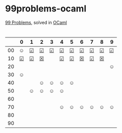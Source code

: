 # 99problems-ocaml
[99 Problems](https://v2.ocaml.org/learn/tutorials/99problems.html), solved in [OCaml](https://ocaml.org/)

#

|  | 0 | 1 | 2 | 3 | 4 | 5 | 6 | 7 | 8 | 9 |
|:---:|:---:|:---:|:---:|:---:|:---:|:---:|:---:|:---:|:---:|---|
| 00 | ☺ | [☑](https://github.com/kotleta2007/99problems-ocaml/blob/main/solutions/done/prob1.ml) | [☑](https://github.com/kotleta2007/99problems-ocaml/blob/main/solutions/done/prob2.ml) | [☑](https://github.com/kotleta2007/99problems-ocaml/blob/main/solutions/done/prob3.ml) | [☑](https://github.com/kotleta2007/99problems-ocaml/blob/main/solutions/done/prob4.ml) | [☑](https://github.com/kotleta2007/99problems-ocaml/blob/main/solutions/done/prob5.ml) | [☑](https://github.com/kotleta2007/99problems-ocaml/blob/main/solutions/done/prob6.ml) | [☑](https://github.com/kotleta2007/99problems-ocaml/blob/main/solutions/done/prob7.ml) | [☑](https://github.com/kotleta2007/99problems-ocaml/blob/main/solutions/done/prob8.ml) | [☑](https://github.com/kotleta2007/99problems-ocaml/blob/main/solutions/done/prob9.ml) |
| 10 | [☑](https://github.com/kotleta2007/99problems-ocaml/blob/main/solutions/done/prob10.ml) | [☑](https://github.com/kotleta2007/99problems-ocaml/blob/main/solutions/done/prob11.ml) | [☒](https://github.com/kotleta2007/99problems-ocaml/blob/main/solutions/pending/prob12.ml) |  | [☑](https://github.com/kotleta2007/99problems-ocaml/blob/main/solutions/done/prob14.ml) | [☑](https://github.com/kotleta2007/99problems-ocaml/blob/main/solutions/done/prob15.ml) | [☒](https://github.com/kotleta2007/99problems-ocaml/blob/main/solutions/pending/prob16.ml) | [☑](https://github.com/kotleta2007/99problems-ocaml/blob/main/solutions/done/prob17.ml) | [☒](https://github.com/kotleta2007/99problems-ocaml/blob/main/solutions/pending/prob18.ml) |  |
| 20 |  |  |  |  |  |  |  |  |  | ☺ |
| 30 | ☺ |  |  |  |  |  |  |  |  |  |
| 40 |  |  | ☺ | ☺ | ☺ | ☺ |  |  |  |  |
| 50 |  | ☺ | ☺ | ☺ | ☺ |  |  |  |  |  |
| 60 |  |  |  |  |  |  |  |  |  |  |
| 70 |  |  |  |  | ☺ | ☺ | ☺ | ☺ | ☺ | ☺ |
| 80 |  |  |  |  |  |  |  |  |  |  |
| 90 |  |  |  |  |  |  |  |  |  |  |
